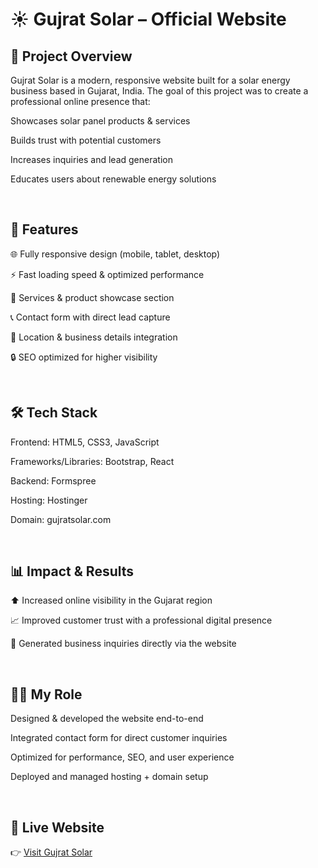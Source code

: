 # ☀️ Gujrat Solar – Official Website

## 📌 Project Overview

Gujrat Solar
 is a modern, responsive website built for a solar energy business based in Gujarat, India. The goal of this project was to create a professional online presence that:

Showcases solar panel products & services

Builds trust with potential customers

Increases inquiries and lead generation

Educates users about renewable energy solutions

<br>

## 🚀 Features

🌐 Fully responsive design (mobile, tablet, desktop)

⚡ Fast loading speed & optimized performance

📝 Services & product showcase section

📞 Contact form with direct lead capture

📍 Location & business details integration

🔒 SEO optimized for higher visibility

<br>

## 🛠️ Tech Stack

Frontend: HTML5, CSS3, JavaScript

Frameworks/Libraries: Bootstrap, React

Backend: Formspree

Hosting: Hostinger

Domain: gujratsolar.com

<br>

## 📊 Impact & Results

⬆️ Increased online visibility in the Gujarat region

📈 Improved customer trust with a professional digital presence

🔗 Generated business inquiries directly via the website

<br>

## 👨‍💻 My Role

Designed & developed the website end-to-end

Integrated contact form for direct customer inquiries

Optimized for performance, SEO, and user experience

Deployed and managed hosting + domain setup

<br>

## 🔗 Live Website

👉 [Visit Gujrat Solar](gujratsolar.com)
